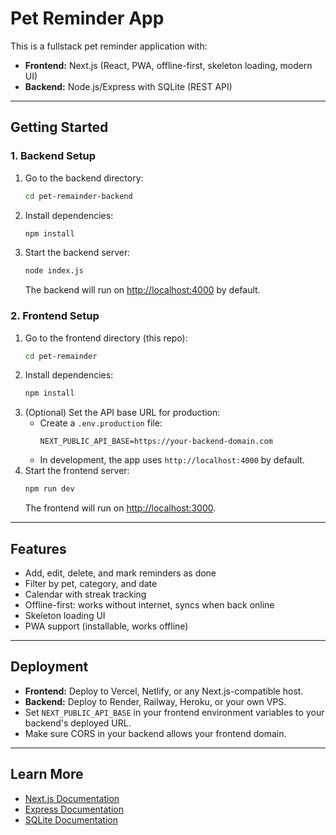 # Pet Reminder App

This is a fullstack pet reminder application with:
- **Frontend:** Next.js (React, PWA, offline-first, skeleton loading, modern UI)
- **Backend:** Node.js/Express with SQLite (REST API)

---

## Getting Started

### 1. **Backend Setup**

1. Go to the backend directory:
   ```bash
   cd pet-remainder-backend
   ```
2. Install dependencies:
   ```bash
   npm install
   ```
3. Start the backend server:
   ```bash
   node index.js
   ```
   The backend will run on [http://localhost:4000](http://localhost:4000) by default.

### 2. **Frontend Setup**

1. Go to the frontend directory (this repo):
   ```bash
   cd pet-remainder
   ```
2. Install dependencies:
   ```bash
   npm install
   ```
3. (Optional) Set the API base URL for production:
   - Create a `.env.production` file:
     ```env
     NEXT_PUBLIC_API_BASE=https://your-backend-domain.com
     ```
   - In development, the app uses `http://localhost:4000` by default.
4. Start the frontend server:
   ```bash
   npm run dev
   ```
   The frontend will run on [http://localhost:3000](http://localhost:3000).

---

## Features
- Add, edit, delete, and mark reminders as done
- Filter by pet, category, and date
- Calendar with streak tracking
- Offline-first: works without internet, syncs when back online
- Skeleton loading UI
- PWA support (installable, works offline)

---

## Deployment

- **Frontend:** Deploy to Vercel, Netlify, or any Next.js-compatible host.
- **Backend:** Deploy to Render, Railway, Heroku, or your own VPS.
- Set `NEXT_PUBLIC_API_BASE` in your frontend environment variables to your backend's deployed URL.
- Make sure CORS in your backend allows your frontend domain.

---

## Learn More
- [Next.js Documentation](https://nextjs.org/docs)
- [Express Documentation](https://expressjs.com/)
- [SQLite Documentation](https://www.sqlite.org/docs.html)
